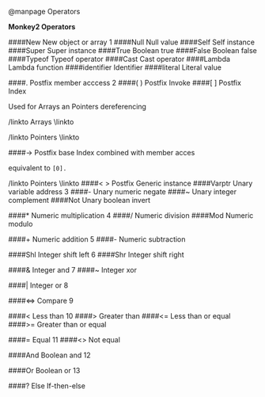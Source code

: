 @manpage Operators

**Monkey2 Operators**

####New
New object or array
1
####Null
Null value
####Self
Self instance
####Super
Super instance
####True
Boolean true
####False
Boolean false
####Typeof
Typeof operator
####Cast
Cast operator
####Lambda
Lambda function
####identifier
Identifier
####literal
Literal value

####.
Postfix member acccess
2
####( )
Postfix Invoke
####[ ]
Postfix Index

Used for Arrays an Pointers dereferencing

/linkto Arrays \linkto

/linkto Pointers \linkto

####->
Postfix base Index combined with member acces

equivalent to `[0].`

/linkto Pointers \linkto
####< >
Postfix Generic instance
####Varptr
Unary variable address
3
####-
Unary numeric negate
####~
Unary integer complement
####Not
Unary boolean invert

####*
Numeric multiplication 	4
####/
Numeric division
####Mod
Numeric modulo

####+
Numeric addition 	5
####-
Numeric subtraction

####Shl
Integer shift left
6
####Shr
Integer shift right

####&
Integer and 	7
####~
Integer xor

####|
Integer or 	8

####<=>
Compare 	9

####<
Less than 	10
####>
Greater than
####<=
Less than or equal
####>=
Greater than or equal

####=
Equal 	11
####<>
Not equal

####And
Boolean and
12

####Or
Boolean or
13

####? Else
If-then-else

